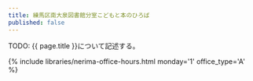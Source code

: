 ```yaml
---
title: 練馬区南大泉図書館分室こどもと本のひろば
published: false
---
```


TODO: {{ page.title }}について記述する。

{% include libraries/nerima-office-hours.html monday='1' office_type='A' %}
